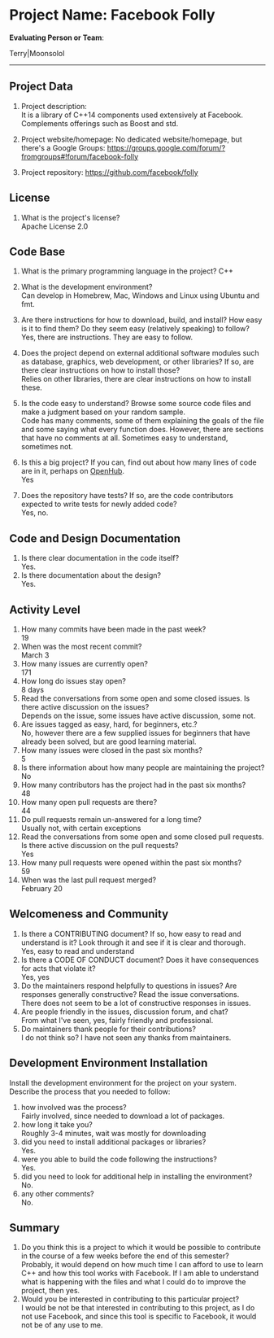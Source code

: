# Project Name:  Facebook Folly



**Evaluating Person or Team**:
<!-- list your first name and github user-name-->
Terry|Moonsolol

---

## Project Data

1. Project description: <br>
It is a library of C++14 components used extensively at Facebook. Complements offerings such as Boost and std.

1. Project website/homepage: No dedicated website/homepage, but there's a Google Groups: 
https://groups.google.com/forum/?fromgroups#!forum/facebook-folly

1. Project repository: 
https://github.com/facebook/folly


## License

1. What is the project's license? <br>
Apache License 2.0


## Code Base


1. What is the primary programming language in the project?
C++

1. What is the development environment? <br>
Can develop in Homebrew, Mac, Windows and Linux using Ubuntu and fmt.

1. Are there instructions for how to download, build, and install? How easy is it
to find them? Do they seem easy (relatively speaking) to follow? <br>
Yes, there are instructions. They are easy to follow.

1. Does the project depend on external additional software modules such as
database,  graphics, web development, or other libraries? If so, are there clear instructions on how to install those? <br>
Relies on other libraries, there are clear instructions on how to install these.

1. Is the code easy to understand? Browse some source code files and make
a judgment based on your random sample. <br>
Code has many comments, some of them explaining the goals of the file and some saying what every function does. However, there are sections that have no comments at all. Sometimes easy to understand, sometimes not.

1. Is this a big project? If you can, find out about how many lines of code
are in it, perhaps on [OpenHub](https://www.openhub.net/). <br>
Yes

1. Does the repository have tests? If so, are the code contributors expected to write tests for newly added code? <br>
Yes, no.


## Code and Design Documentation
1. Is there clear documentation in the code itself? <br>
Yes.
1. Is there documentation about the design?  <br>
Yes.

## Activity Level


1. How many commits have been made in the past week? <br>
19
1. When was the most recent commit? <br>
March 3
1. How many issues are currently open? <br>
171
1. How long do issues stay open? <br>
8 days
1. Read the conversations from some open and some closed issues. Is there active discussion on the issues? <br>
Depends on the issue, some issues have active discussion, some not.
1. Are issues tagged as easy, hard, for beginners, etc.? <br>
No, however there are a few supplied issues for beginners that have already been solved, but are good learning material.
1. How many issues were closed in the past six months? <br>
5
1. Is there information about how many people are maintaining the project? <br>
No
1. How many contributors has the project had in the past six months? <br>
48
1. How many open pull requests are there? <br>
44
1. Do pull requests remain un-answered for a long time? <br>
Usually not, with certain exceptions
1. Read the conversations from some open and some closed pull requests.  Is there active discussion on the pull requests? <br>
Yes
1. How many pull requests were opened within the past six months? <br>
59
1. When was the last  pull request  merged? <br>
February 20
## Welcomeness and Community

1. Is there a CONTRIBUTING document? If so, how easy to read and understand is it?
Look through it and see if it is clear and thorough. <br>
Yes, easy to read and understand
1. Is there a CODE OF CONDUCT document? Does it have consequences for acts that
violate it? <br>
Yes, yes
1. Do the maintainers respond helpfully to questions in issues?
Are responses generally constructive? Read the issue conversations. <br>
There does not seem to be a lot of constructive responses in issues.
1. Are people friendly in the issues, discussion forum, and chat? <br>
From what I've seen, yes, fairly friendly and professional.
1. Do maintainers thank people for their contributions? <br>
I do not think so? I have not seen any thanks from maintainers.

## Development Environment Installation

Install the development environment for the project on your system.
Describe the process that you needed to follow:

1. how involved was the process? <br>
Fairly involved, since needed to download a lot of packages.
1. how long it take you? <br>
Roughly 3-4 minutes, wait was mostly for downloading
1. did you need to install additional packages or libraries? <br>
Yes.
1. were you able to build the code following the instructions? <br>
Yes. 
1. did you need to look for additional help in installing the environment? <br>
No.
1. any other comments? <br>
No.



## Summary
1. Do you think  this is a project to which it would be possible to contribute
in the course of a few weeks before the end of this semester? <br>
Probably, it would depend on how much time I can afford to use to learn C++ and how this tool works with Facebook. If I am able to understand what is happening with the files and what I could do to improve the project, then yes.
1. Would you be interested in contributing to this particular project? <br>
I would be not be that interested in contributing to this project, as I do not use Facebook, and since this tool is specific to Facebook, it would not be of any use to me.
